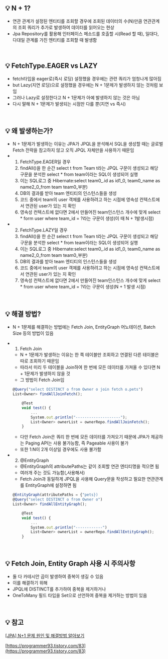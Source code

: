 <aside>
<h2>💡 N + 1?</h2>

</aside>

- 연관 관계가 설정된 엔티티를 조회할 경우에 조회된 데이터의 수(N)만큼 연관관계의 조회 쿼리가 추가로 발생하여 데이터를 읽어오는 현상
- Jpa Repository를 활용해 인터페이스 메소드를 호출할 시(Read 할 때), 일대다, 다대일 관계를 가진 엔티티를 조회할 때 발생함
<br>
<aside>
<h2>💡 FetchType.EAGER vs LAZY</h2>

</aside>

- fetch타입을 eager로(즉시 로딩) 설정했을 경우에는 관련 쿼리가 엄청나게 많아짐
- but Lazy(지연 로딩)으로 설정했을 경우에는 N + 1문제가 발생하지 않는 것처럼 보임
- 그러나 Lazy로 설정한다고 N + 1문제가 아예 발생하지 않는 것은 아님
- 다시 말해 N + 1문제가 발생되는 시점만 다를 뿐(지연 vs 즉시)
<br>
<aside>
<h2>💡 왜 발생하는가?</h2>

</aside>

- N + 1문제가 발생하는 이유는 JPA가 JPQL을 분석해서 SQL을 생성할 때는 글로벌 Fetch 전략을 참고하지 않고 오직 JPQL 자체만을 사용하기 때문임
- 1. FetchType.EAGER일 경우
    1. findAll()을 한 순간 select t from Team t라는 JPQL 구문이 생성되고 해당 구문을 분석한 select * from team이라는 SQL이 생성되어 실행
    2. 이는 SQL로그 중 Hibernate:select team0_.id as id1_0, team0_name as name2_0_from team team0_부분)
    3. DB의 결과를 받아 team 엔티티의 인스턴스들을 생성
    4. 코드 중에서 team의 user 객체를 사용하려고 하는 시점에 영속성 컨텍스트에서 연관된 user가 있는 지 확인
    5. 영속성 컨텍스트에 없다면 2에서 만들어진 team인스턴스 개수에 맞게 select * form user where team_id = ?라는 구문이 생성(이 때 N + 1발생시점)
- 2. FetchType.LAZY일 경우
    1. findAll()을 한 순간 select t from Team t라는 JPQL 구문이 생성되고 해당 구문을 분석한 select * from team이라는 SQL이 생성되어 실행
    2. 이는 SQL로그 중 Hibernate:select team0_.id as id1_0, team0_name as name2_0_from team team0_부분)
    3. DB의 결과를 받아 team 엔티티의 인스턴스들을 생성
    4. 코드 중에서 team의 user 객체를 사용하려고 하는 시점에 영속성 컨텍스트에서 연관된 user가 있는 지 확인
    5. 영속성 컨텍스트에 없다면 2에서 만들어진 team인스턴스 개수에 맞게 select * from user where team_id = ?라는 구문이 생성(N + 1 발생 시점)
<br>
<aside>
<h2>💡 해결 방법?</h2>

</aside>

- N + 1문제를 해결하는 방법에는 Fetch Join, EntityGraph 어노테이션, Batch Size 등의 방법이 있음
- 1. Fetch Join
    - N + 1문제가 발생하는 이유는 한 쪽 테이블만 조회하고 연결된 다른 테이블은 따로 조회하기 때문임
    - 따라서 미리 두 테이블을 Join하여 한 번에 모든 데이터를 가져올 수 있다면 N + 1문제가 발생하지 않을 것
    - 그 방법이 Fetch Join임
    
    ```jsx
    @Query("select DISTINCT o from Owner o join fetch o.pets")
    List<Owner> findAllJoinFetch();
    
    	@Test
    	void test() {
    		...
    		System.out.println("--------------------");
    		List<Owner> ownerList = ownerRepo.findAllJoinFetch();
    	}
    ```
    
    - 다만 Fetch Join은 쿼리 한 번에 모든 데이터를 가져오기 때문에 JPA가 제공하는 Paging API는 사용 불가능함, 즉 Pageable 사용이 불가
    - 또한 1:N이 2개 이상일 경우에도 사용 불가함
- 2. @EntityGraph
    - @EntityGraph의 attributePaths는 같이 조회할 연관 엔티티명을 적으면 됨
    - 여러개 주는 것도 가능함(,사용해서)
    - Fetch Join과 동일하게 JPQL을 사용해 Query문을 작성하고 필요한 연관관계를 EntityGraph에 설정하면 됨
    
    ```jsx
    @EntityGraph(attributePaths = {"pets})
    @Query("select DISTINCT o from Owner o")
    List<Owner> findAllEntityGraph();
    
    	@Test
    	void test() {
    		...
    		System.out.println("------------")
    		List<Owner> ownerList = ownerRepo.findAllEntityGraph();
    	}
    ```
    
<br>
<aside>
<h2>💡 Fetch Join, Entity Graph 사용 시 주의사항</h2>

</aside>

- 둘 다 카테시안 곱이 발생하여 중복이 생길 수 있음
- 이를 해결하기 위해
- JPQL에 DISTINCT를 추가하여 중복을 제거하거나
- OneToMany 필드 타입을 Set으로 선언하여 중복을 제거하는 방법이 있음
<br>
<aside>
<h2>💡 참고</h2>

</aside>

[[JPA] N+1 문제 원인 및 해결방법 알아보기](https://dev-coco.tistory.com/165)

[https://programmer93.tistory.com/83](https://programmer93.tistory.com/83)
